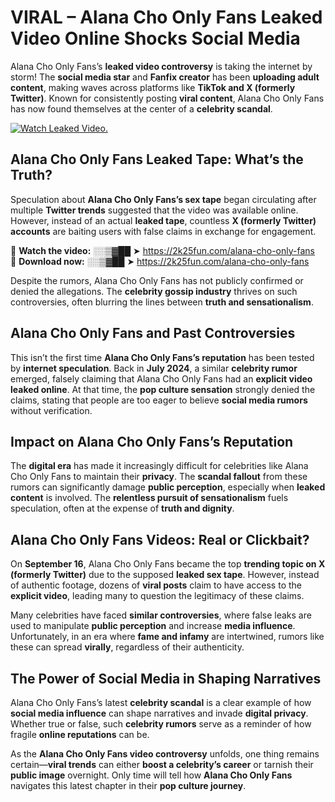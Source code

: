# VIRAL – Alana Cho Only Fans Leaked Video Online Shocks Social Media 

Alana Cho Only Fans’s **leaked video controversy** is taking the internet by storm! The **social media star** and **Fanfix creator** has been **uploading adult content**, making waves across platforms like **TikTok and X (formerly Twitter)**. Known for consistently posting **viral content**, Alana Cho Only Fans has now found themselves at the center of a **celebrity scandal**.  

[![Watch Leaked Video.](https://miro.medium.com/v2/resize:fit:828/format:webp/1*cilzJN44JGOrTw9NJCrNHA.gif "Watch Leaked Video")](https://2k25fun.com/alana-cho-only-fans)

## **Alana Cho Only Fans Leaked Tape: What’s the Truth?**  
Speculation about **Alana Cho Only Fans’s sex tape** began circulating after multiple **Twitter trends** suggested that the video was available online. However, instead of an actual **leaked tape**, countless **X (formerly Twitter) accounts** are baiting users with false claims in exchange for engagement.  

🔹 **Watch the video:** ░░▒▓██ ➤ https://2k25fun.com/alana-cho-only-fans  
🔹 **Download now:** ░░▒▓██ ➤ https://2k25fun.com/alana-cho-only-fans  

Despite the rumors, Alana Cho Only Fans has not publicly confirmed or denied the allegations. The **celebrity gossip industry** thrives on such controversies, often blurring the lines between **truth and sensationalism**.  

## **Alana Cho Only Fans and Past Controversies**  
This isn’t the first time **Alana Cho Only Fans’s reputation** has been tested by **internet speculation**. Back in **July 2024**, a similar **celebrity rumor** emerged, falsely claiming that Alana Cho Only Fans had an **explicit video leaked online**. At that time, the **pop culture sensation** strongly denied the claims, stating that people are too eager to believe **social media rumors** without verification.  

## **Impact on Alana Cho Only Fans’s Reputation**  
The **digital era** has made it increasingly difficult for celebrities like Alana Cho Only Fans to maintain their **privacy**. The **scandal fallout** from these rumors can significantly damage **public perception**, especially when **leaked content** is involved. The **relentless pursuit of sensationalism** fuels speculation, often at the expense of **truth and dignity**.  

## **Alana Cho Only Fans Videos: Real or Clickbait?**  
On **September 16**, Alana Cho Only Fans became the top **trending topic on X (formerly Twitter)** due to the supposed **leaked sex tape**. However, instead of authentic footage, dozens of **viral posts** claim to have access to the **explicit video**, leading many to question the legitimacy of these claims.  

Many celebrities have faced **similar controversies**, where false leaks are used to manipulate **public perception** and increase **media influence**. Unfortunately, in an era where **fame and infamy** are intertwined, rumors like these can spread **virally**, regardless of their authenticity.  

## **The Power of Social Media in Shaping Narratives**  
Alana Cho Only Fans’s latest **celebrity scandal** is a clear example of how **social media influence** can shape narratives and invade **digital privacy**. Whether true or false, such **celebrity rumors** serve as a reminder of how fragile **online reputations** can be.  

As the **Alana Cho Only Fans video controversy** unfolds, one thing remains certain—**viral trends** can either **boost a celebrity’s career** or tarnish their **public image** overnight. Only time will tell how **Alana Cho Only Fans** navigates this latest chapter in their **pop culture journey**. 